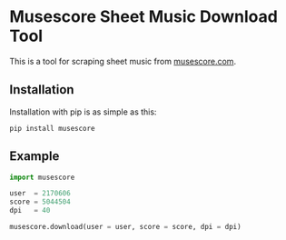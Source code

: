# Musescore Sheet Music Download Tool

This is a tool for scraping sheet music from [musescore.com](https://musescore.com).

## Installation

Installation with pip is as simple as this:
```
pip install musescore
```

## Example

```python
import musescore

user  = 2170606
score = 5044504
dpi   = 40

musescore.download(user = user, score = score, dpi = dpi)
```
